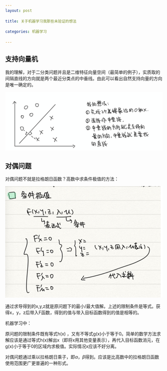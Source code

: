 ```yaml
---
layout: post

title: 关于机器学习我那些未验证的想法

categories: 机器学习

---
```


## 支持向量机

我的理解，对于二分类问题并且是二维特征向量空间（最简单的例子），实质取的间隔直线的方向就是两个最近分类点的中垂线。由此可以看出自然支持向量的方向是唯一确定的。

![image-20210106120458854](/images/posts/image-20210106120458854.png)

## 对偶问题

对偶问题不就是拉格朗日函数？高数中求条件极值的方法：

![image-20210106121936270](/images/posts/image-20210106121936270.png)

通过求导得到的x,y,z就是原问题下的最小/最大值解。上述的限制条件是等式。获得x，y，z后带入F函数，得到的值与带入目标函数得到的值是相等的。

机器学习中：

原问题的限制条件既有等式h(x) ，又有不等式g(x)小于等于0。简单的数学方法求解应该是通过等式h(x)解出x（即将x用其他变量表示），再代入目标函数消元，在g(x)小于等于0的区域内求极值。实际情况x应该不好分离。

对偶问题通过乘以拉格朗日乘子，即$\alpha$，$\beta$得到。应该是比高数中的拉格朗日函数使用范围更广更普遍的一种形式。